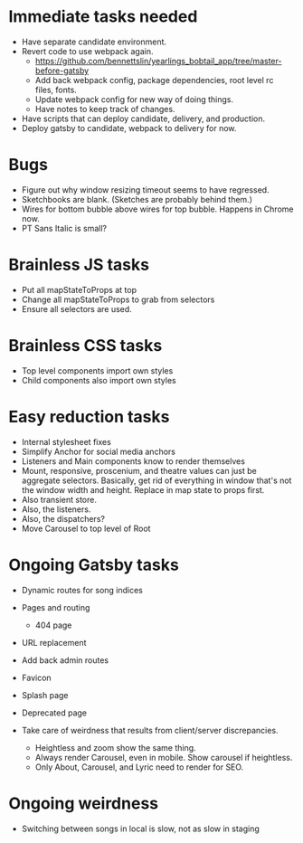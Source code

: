 # Immediate tasks needed
* Have separate candidate environment.
* Revert code to use webpack again.
    * https://github.com/bennettslin/yearlings_bobtail_app/tree/master-before-gatsby
    * Add back webpack config, package dependencies, root level rc files, fonts.
    * Update webpack config for new way of doing things.
    * Have notes to keep track of changes.
* Have scripts that can deploy candidate, delivery, and production.
* Deploy gatsby to candidate, webpack to delivery for now.

# Bugs
* Figure out why window resizing timeout seems to have regressed.
* Sketchbooks are blank. (Sketches are probably behind them.)
* Wires for bottom bubble above wires for top bubble. Happens in Chrome now.
* PT Sans Italic is small?

# Brainless JS tasks
* Put all mapStateToProps at top
* Change all mapStateToProps to grab from selectors
* Ensure all selectors are used.

# Brainless CSS tasks
* Top level components import own styles
* Child components also import own styles

# Easy reduction tasks
* Internal stylesheet fixes
* Simplify Anchor for social media anchors
* Listeners and Main components know to render themselves
* Mount, responsive, proscenium, and theatre values can just be aggregate selectors. Basically, get rid of everything in window that's not the window width and height. Replace in map state to props first.
* Also transient store.
* Also, the listeners.
* Also, the dispatchers?
* Move Carousel to top level of Root

# Ongoing Gatsby tasks
* Dynamic routes for song indices
* Pages and routing
    * 404 page
* URL replacement
* Add back admin routes

* Favicon
* Splash page
* Deprecated page
* Take care of weirdness that results from client/server discrepancies.
    * Heightless and zoom show the same thing.
    * Always render Carousel, even in mobile. Show carousel if heightless.
    * Only About, Carousel, and Lyric need to render for SEO.

# Ongoing weirdness
* Switching between songs in local is slow, not as slow in staging